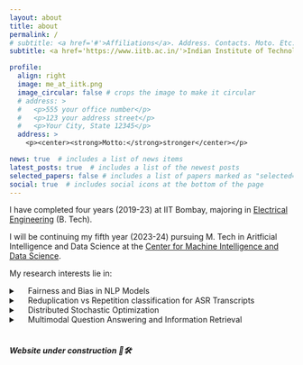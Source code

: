 ```yaml
---
layout: about
title: about
permalink: /
# subtitle: <a href='#'>Affiliations</a>. Address. Contacts. Moto. Etc.
subtitle: <a href='https://www.iitb.ac.in/'>Indian Institute of Technology Bombay</a>.

profile:
  align: right
  image: me_at_iitk.png
  image_circular: false # crops the image to make it circular
  # address: >
  #   <p>555 your office number</p>
  #   <p>123 your address street</p>
  #   <p>Your City, State 12345</p>
  address: >
    <p><center><strong>Motto:</strong>stronger</center></p>

news: true  # includes a list of news items
latest_posts: true  # includes a list of the newest posts
selected_papers: false # includes a list of papers marked as "selected={true}"
social: true  # includes social icons at the bottom of the page
---
```


<!-- Write your biography here. Tell the world about yourself. Link to your favorite [subreddit](http://reddit.com). You can put a picture in, too. The code is already in, just name your picture `prof_pic.jpg` and put it in the `img/` folder.

Put your address / P.O. box / other info right below your picture. You can also disable any of these elements by editing `profile` property of the YAML header of your `_pages/about.md`. Edit `_bibliography/papers.bib` and Jekyll will render your [publications page](/al-folio/publications/) automatically.

Link to your social media connections, too. This theme is set up to use [Font Awesome icons](http://fortawesome.github.io/Font-Awesome/) and [Academicons](https://jpswalsh.github.io/academicons/), like the ones below. Add your Facebook, Twitter, LinkedIn, Google Scholar, or just disable all of them. -->

I have completed four years (2019-23) at IIT Bombay, majoring in [Electrical Engineering](https://www.ee.iitb.ac.in/web/index.php) (B. Tech). 

I will be continuing my fifth year (2023-24) pursuing M. Tech in Aritficial Intelligence and Data Science at the [Center for Machine Intelligence and Data Science](https://www.minds.iitb.ac.in/).

<!-- My research interests lie in:
- Fairness and Bias in Natural Language Processing Models (Guide: [Dr. Pushpak Bhattacharyya](https://www.cse.iitb.ac.in/~pb/))
- Reduplication vs Repetition classification for Automatic Speech Recongition Transcripts (Guide: Dr. [Pushpak Bhattacharyya](https://www.cse.iitb.ac.in/~pb/))
- Distributed Optimization (Guide: Dr. [Vivek Borkar](https://en.wikipedia.org/wiki/Vivek_Borkar))
- Multimodal Question Answering and Information Retrieval (Guide: Dr. [Preethi Jyothi](https://www.cse.iitb.ac.in/~pjyothi/)) -->


My research interests lie in:

<details><summary>&emsp; Fairness and Bias in NLP Models </summary>

  &emsp;&emsp; Guide: <a href="https://www.cse.iitb.ac.in/~pb/">Dr. Pushpak Bhattacharyya </a>
  </details>


<details><summary>&emsp; Reduplication vs Repetition classification for ASR Transcripts </summary>

  &emsp;&emsp; Guide: <a href="https://www.cse.iitb.ac.in/~pb/">Dr. Pushpak Bhattacharyya </a>
  </details>


<details><summary>&emsp; Distributed Stochastic Optimization </summary>

  &emsp;&emsp; Guide: <a href="https://en.wikipedia.org/wiki/Vivek_Borkar">Dr. Vivek Borkar </a>
  </details>


 <details><summary>&emsp; Multimodal Question Answering and Information Retrieval </summary>

  &emsp;&emsp; Guide: <a href="https://www.cse.iitb.ac.in/~pjyothi/">Dr. Preethi Jyothi </a>
  </details>



<br>
<h5><strong>Website under construction 🚧🛠️ </strong></h5>
<br>